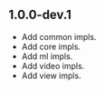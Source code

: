 ## 1.0.0-dev.1

* Add common impls.
* Add core impls.
* Add ml impls.
* Add video impls.
* Add view impls.
